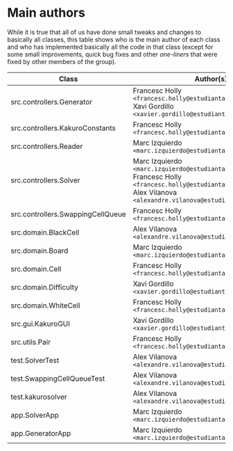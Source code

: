 # Main authors

While it is true that all of us have done small tweaks and changes to basically all classes, this table shows who is the main author of each class and who has implemented basically all the code in that class (except for some small improvements, quick bug fixes and other _one-liners_ that were fixed by other members of the group).

| Class                             | Author(s)                                                                                                                                                                                |
| --------------------------------- | ---------------------------------------------------------------------------------------------------------------------------------------------------------------------------------------- |
| src.controllers.Generator         | Francesc Holly `<francesc.holly@estudiantat.fib.upc.edu>`<br/>Xavi Gordillo `<xavier.gordillo@estudiantat.fib.upc.edu>`                                                                  |
| src.controllers.KakuroConstants   | Francesc Holly `<francesc.holly@estudiantat.fib.upc.edu>`                                                                                                                                |
| src.controllers.Reader            | Marc Izquierdo `<marc.izquierdo@estudiantat.fib.upc.edu>`                                                                                                                                |
| src.controllers.Solver            | Marc Izquierdo `<marc.izquierdo@estudiantat.fib.upc.edu>`<br/>Francesc Holly `<francesc.holly@estudiantat.fib.upc.edu>`<br/>Alex Vilanova `<alexandre.vilanova@estudiantat.fib.upc.edu>` |
| src.controllers.SwappingCellQueue | Francesc Holly `<francesc.holly@estudiantat.fib.upc.edu>`                                                                                                                                |
| src.domain.BlackCell              | Alex Vilanova `<alexandre.vilanova@estudiantat.fib.upc.edu>`                                                                                                                             |
| src.domain.Board                  | Marc Izquierdo `<marc.izquierdo@estudiantat.fib.upc.edu>`                                                                                                                                |
| src.domain.Cell                   | Francesc Holly `<francesc.holly@estudiantat.fib.upc.edu>`                                                                                                                                |
| src.domain.Difficulty             | Xavi Gordillo `<xavier.gordillo@estudiantat.fib.upc.edu>`                                                                                                                                |
| src.domain.WhiteCell              | Francesc Holly `<francesc.holly@estudiantat.fib.upc.edu>`                                                                                                                                |
| src.gui.KakuroGUI                 | Xavi Gordillo `<xavier.gordillo@estudiantat.fib.upc.edu>`                                                                                                                                |
| src.utils.Pair                    | Francesc Holly `<francesc.holly@estudiantat.fib.upc.edu>`                                                                                                                                |
| test.SolverTest                   | Alex Vilanova `<alexandre.vilanova@estudiantat.fib.upc.edu>`                                                                                                                             |
| test.SwappingCellQueueTest        | Alex Vilanova `<alexandre.vilanova@estudiantat.fib.upc.edu>`                                                                                                                             |
| test.kakurosolver                 | Alex Vilanova `<alexandre.vilanova@estudiantat.fib.upc.edu>`                                                                                                                             |
| app.SolverApp                     | Marc Izquierdo `<marc.izquierdo@estudiantat.fib.upc.edu>`                                                                                                                                |
| app.GeneratorApp                  | Marc Izquierdo `<marc.izquierdo@estudiantat.fib.upc.edu>`                                                                                                                                |
